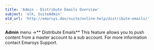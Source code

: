 ```yaml
---
title: 'Admin - Distribute Emails Overview'
subject: 'olh, SuiteAdmin'
old_url: 'http://emarsys.dev/suite/online-help/distribute-emails/'
---
```


**Admin** menu ->** Distribute Emails** This feature allows you to push content from a master account to a sub account. For more information contact Emarsys Support.